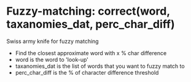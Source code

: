 # Fuzzy-matching: correct(word, taxanomies_dat, perc_char_diff)
Swiss army knife for fuzzy matching
- Find the closest approximate word with x % char difference
- word is the word to 'look-up'
- taxanomies_dat is the list of words that you want to fuzzy match to
- perc_char_diff is the % of character difference threshold 
